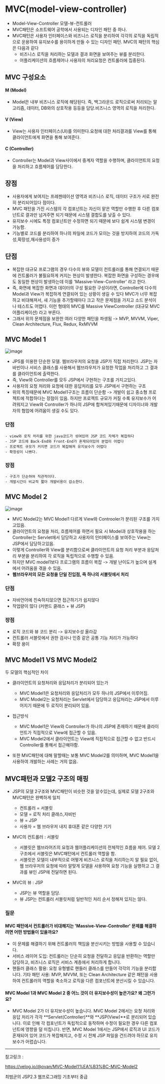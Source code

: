 # MVC(model-view-controller)
- Model-View-Controller 모델-뷰-컨트롤러 
- MVC패턴은 소프트웨어 공학에서 사용되는 디자인 패턴 중 하나.
- MVC패턴은 사용자 인터페이스와 비즈니스 로직을 분리하여 각각의 로직을 독립적으로 운용하여 유지보수를 용이하게 만들 수 있는 디자인 패턴. MVC의 패턴의 핵심은 다음과 같다
    - 비즈니스 로직을 처리하는 모델과 결과 화면을 보여주는 뷰를 분리한다.
    - 어플리케이션의 흐름제어나 사용자의 처리요청은 컨트롤러에 집중된다.

## MVC 구성요소
#### M (Model)
- Model은 내부 비즈니스 로직에 해당된다. 즉, 백그라운드 로직으로써 처리되는 알고리즘, 데이터, DB와의 상호작용 등등을 담당.비즈니스 영역의 로직을 처리한다. 
#### V (View)
- View는 사용자 인터페이스(UI)를 의미한다.요청에 대한 처리결과를 View를 통해 클라이언트에게 화면을 통해 보여준다.
#### C (Controller)
- Controller는 Model과 View사이에서 중계자 역할을 수행하며, 클라이언트의 요청을 처리하고 흐름제어를 담당한다.

## 장점
- 사용자에게 보여지는 프레젠테이션 영역과 비즈니스 로직, 데이터 구조가 서로 완전히 분리되어있다 점이다. 
- MVC 패턴을 가진 시스템의 각 컴포넌트는 자신이 맡은 역할만 수행한 후 다른 컴포넌트로 결과만 넘겨주면 되기 때문에 시스템 결합도를 낮출 수 있다.
- 유지보수 시에도 특정 컴포넌트만 수정하면 되기 때문에 보다 쉽게 시스템 변경이 가능함.
- 기능별로 코드를 분리하여 하나의 파일에 코드가 모이는 것을 방지하여 코드의 가독성,확장성,재사용성이 증가

## 단점 
- 복잡한 대규모 프로그램의 경우 다수의 뷰와 모델이 컨트롤러를 통해 연결되기 때문에 컨트롤러가 불필요하게 커지는 현상이 발생한다. 복잡한 화면을 구성하는 경우에도 동일한 현상이 발생하는데 이를 'Massive-View-Controller' 라고 한다.
- 즉, 화면에 복잡한 화면과 데이터의 구성 필요한 구성이라면, Controller에 다수의 Model과 View가 복잡하게 연결되어 있는 상황이 생길 수 있다 MVC가 너무 복잡하고 비대해져서, 새 기능을 추가할때마다 크고 작은 문제점을 가지고 소드 분석이나 테스트도 어렵다. 이런 형태의 MVC를 Massive ViewController (대규모 MVC 어플리케이션) 라고 부른다. 
- 그래서 위의 문제점을 보완한 여러 다양한 패턴을 파생됨 -> MVP, MVVM, Viper, Clean Architecture, Flux, Redux, RxMVVM

 


## MVC Model 1
![image](https://github.com/user-attachments/assets/215b1155-a12f-4547-8fa7-bcc7adc5bb21)
- JPS를 이용한 단순한 모델. 웹브라우저의 요청을 JSP가 직접 처리한다. JSP는 자바빈이나 서비스 클래스를 사용해서 웹브라우저가 요청한 작업을 처리하고 그 결과를 클라이언트에 출력한다.
- 즉, View와 Controller를 모두 JSP에서 구현하는 구조를 가지고있다.
- 사용자의 요청 처리와 요청에 대한 응답처리를 모두 JSP에서 구현하는 구조
- 위의 특징때문에 MVC Model1구조는 흐름이 단순함 -> 개발이 쉽고 중소형 프로젝트에 적합하다는 장점이 있음. 하지만 프로젝트 규모가 커질 수록 유지보수가 어려워지고 View와 Controller가 하나의 JSP에 합쳐져있기때문에 디자이너와 개발자의 협업에 어려움이 생길 수도 있다.

### 단점
    - view와 로직 처리를 위한 java코드가 섞여있어 JSP 코드 자체가 복잡하다
    - JSP 코드에 Back-End와 Front-End가 혼재되어있어 분업이 어렵다
    - 프로젝트 규모가 커지면 코드가 복잡해져 유지보수가 어렵다
    - 확정성이 나쁘다.
### 장점
    - 구조가 단순하여 직관적이다.
    - 개발시간이 비교적 짧아 개발비용이 감소한다.

## MVC Model 2
![image](https://github.com/user-attachments/assets/7aa5f25d-f608-4bb3-91b0-ae31b43970a7)
- MVC Model2는 MVC Model1 다르게 View와 Controoler가 분리된 구조를 가지고있음.
- 클라이언트의 요청을 처리, 흐름제어를 하면서 필요 시 Model과 상호작용을 하는 Controller는 Servlet에서 담당하고 사용자의 인터페이스를 보여주는 View는 JSP에서 담당하고있음.
- 이렇게 Controller와 View를 분리함으로써 클라이언트의 요청 처리 부분과 응답처리 부분을 분리하여 각 로직을 독립적으로 수행할 수 있음.
- 하지만 MVC model1보다 프로그램의 흐름이 복잡 -> 개발 난이도가 높으며 설계에서 어려움을 겪을 수 있음.
- **웹브라우저의 모든 요청을 단일 진입점, 즉 하나의 서블릿에서 처리**

### 단점
- 자바언어에 친숙하지않으면 접근하기가 쉽지않다
- 작업량이 많다 (커맨드 클래스 + 뷰 JSP)

### 장점
- 로직 코드와 뷰 코드 분리 -> 유지보수성 올라감
- 컨트롤러 서블릿에서 권한 검사나 인증 같은 공통 기능 처리가 가능하다
- 확장 용이


## MVC Model1 VS MVC Model2
두 모델의 핵심적인 차이
- 클라이언트의 요청처리와 응답처리가 분리되어 있는가
    - MVC Model1은 요청처리와 응답처리가 모두 하나의 JSP에서 이루어짐.
    - MVC Model2는 요청처리는 Servlet에서 담당하고 응답처리는 JSP에서 이루어지기 때문에 두 로직이 분리되어 있음.
- 접근방식
    - MVC Model1은 View와 Controller가 하나의 JSP에 존재하기 때문에 클라이언트가 직접적으로 View에 접근할 수 있음.
    - MVC Model2에서 클라이언트는 View에 직접적으로 접근할 수 없고 반드시 Controller를 통해서 접근해야함.

- 또한 MVC패턴에 대해 말할때는 보통 MVC Model2를 의미하며, MVC Model1을 사용하여 개발하는 사례는 거의 없음.

## MVC패턴과 모델2 구조의 매핑
- JSP의 모델 2구조와 MVC패턴이 비슷한 것을 알수있는데, 실제로 모델 2구조와 MVC패턴은 완벽하게 일치 
    - 컨트롤러 = 서블릿
    - 모델 = 로직 처리 클래스,자비빈
    - 뷰 = JSP
    - 사용자 = 웹 브라우저 내지 휴대폰 같은 다양한 기기 

- MVC의 컨트롤러 : 서블릿
    - 서블릿은 웹브라어즈의 요청과 웹어플리케이션의 전체적인 흐름을 제어. 모델 2구조에서 서블릿은 MVC패턴에서 컨트롤러 역할을 함.
    - 서블릿은 모델이 내부적으로 어떻게 비즈니스 로직을 처리하는지 알 필요 없이, 웹 브라우저의 요청에 따라 알맞게 모델을 사용하여 요청 기능을 실행하고 그 결과를 뷰인 JSP에 전달하면 된다.
- MVC의 뷰 : JSP
    - JSP는 뷰 역할을 담당.
    - 뷰 JSP는 컨트롤러 서블릿처럼 일반적인 처리 순서 정해져 있지는 않다.


### 질문
#### MVC 패턴에서 컨트롤러가 비대해지는 'Massive-View-Controller' 문제를 해결하려면 어떤 방법들이 있을까요?
- 이 문제를 해결하기 위해 컨트롤러의 책임을 분산시키는 방법을 사용할 수 있습니다.
- 서비스 레이어 도입: 컨트롤러는 단순히 요청을 전달하고 응답을 반환하는 역할만  담당하고, 비즈니스 로직은 서비스 계층에서 처리하게 합니다.
- 핸들러 클래스 활용: 요청 유형별로 핸들러 클래스를 만들어 각각의 기능을 분리합니다.
기타 패턴 사용: MVP, MVVM, 또는 Clean Architecture 같은 패턴을 사용하여 컨트롤러의 역할을 축소하고 로직을 다른 컴포넌트에 분산시킬 수 있습니다.

#### MVC Model 1과 MVC Model 2 중 어느 것이 더 유지보수성이 높은가요? 왜 그런가요?
- MVC Model 2가 더 유지보수성이 높습니다.
MVC Model 2에서는 요청 처리와 응답 처리가 각각 **Servlet(Controller)**와 **JSP(View)**로 분리되어 있습니다. 이로 인해 각 컴포넌트가 독립적으로 동작하며 수정이 필요한 경우 다른 컴포넌트에 영향을 덜 미칩니다. 반면, MVC Model 1에서는 JSP에서 로직과 UI 코드가 혼재되어 있어 코드가 복잡해지고, 수정 시 전체 JSP 파일을 건드려야 하므로 유지보수가 어렵습니다.


---
참고링크 : 

https://velog.io/@ovan/MVC-Model1%EA%B3%BC-MVC-Model2

최범균의 JSP2.3 웹프로그래밍 기초부터 중급